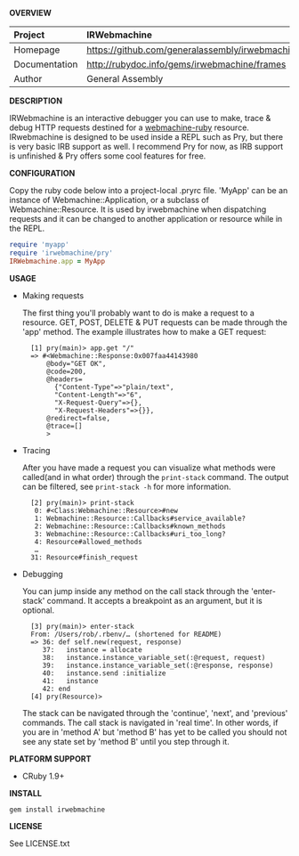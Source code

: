 __OVERVIEW__


| Project         | IRWebmachine   
|:----------------|:--------------------------------------------------
| Homepage        | https://github.com/generalassembly/irwebmachine
| Documentation   | http://rubydoc.info/gems/irwebmachine/frames
| Author          | General Assembly

__DESCRIPTION__

IRWebmachine is an interactive debugger you can use to make, trace & debug
HTTP requests destined for a [webmachine-ruby](https://github.com/seancribbs/webmachine-ruby)
resource. IRwebmachine is designed to be used inside a REPL such as Pry, but 
there is very basic IRB support as well. I recommend Pry for now, as IRB support
is unfinished & Pry offers some cool features for free.

__CONFIGURATION__

Copy the ruby code below into a project-local .pryrc file.
'MyApp' can be an instance of Webmachine::Application, or a subclass of 
Webmachine::Resource. It is used by irwebmachine when dispatching requests and 
it can be changed to another application or resource while in the REPL.


```ruby
require 'myapp'
require 'irwebmachine/pry'
IRWebmachine.app = MyApp
```

__USAGE__

- Making requests

  The first thing you'll probably want to do is make a request to a resource.
  GET, POST, DELETE & PUT requests can be made through the 'app' method.
  The example illustrates how to make a GET request:

        [1] pry(main)> app.get "/"
        => #<Webmachine::Response:0x007faa44143980
            @body="GET OK",
            @code=200,
            @headers=
              {"Content-Type"=>"plain/text",
              "Content-Length"=>"6",
              "X-Request-Query"=>{},
              "X-Request-Headers"=>{}},
            @redirect=false,
            @trace=[]
            >

- Tracing 

  After you have made a request you can visualize what methods were called(and
  in what order) through the `print-stack` command. The output can be filtered, 
  see `print-stack -h` for more information.

        [2] pry(main)> print-stack
         0: #<Class:Webmachine::Resource>#new
         1: Webmachine::Resource::Callbacks#service_available?
         2: Webmachine::Resource::Callbacks#known_methods
         3: Webmachine::Resource::Callbacks#uri_too_long?
         4: Resource#allowed_methods
         …
        31: Resource#finish_request

- Debugging

  You can jump inside any method on the call stack through the 'enter-stack' 
  command. It accepts a breakpoint as an argument, but it is optional.
    
        [3] pry(main)> enter-stack
        From: /Users/rob/.rbenv/… (shortened for README)
        => 36: def self.new(request, response)
           37:   instance = allocate
           38:   instance.instance_variable_set(:@request, request)
           39:   instance.instance_variable_set(:@response, response)
           40:   instance.send :initialize
           41:   instance
           42: end
        [4] pry(Resource)> 
  
  The stack can be navigated through the 'continue', 'next', and 'previous' 
  commands. The call stack is navigated in 'real time'. In other words, 
  if you are in 'method A' but 'method B' has yet to be called you should 
  not see any state set by 'method B' until you step through it.

__PLATFORM SUPPORT__

  - CRuby 1.9+

__INSTALL__

    gem install irwebmachine

__LICENSE__

See LICENSE.txt

